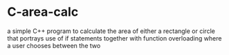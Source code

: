 # C-area-calc
 a simple C++ program to calculate the area of either a rectangle or circle that  portrays use of if statements together with function overloading
where a user chooses between the two
